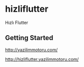 # hizliflutter

Hızlı Flutter

## Getting Started

http://yazilimmotoru.com/ 



http://hizliflutter.yazilimmotoru.com/

